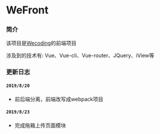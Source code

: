 # WeFront

### 简介
该项目是[Wecoding](https://github.com/cangwuwuwu/wecoding)的前端项目

涉及到的技术有: Vue、Vue-cli、Vue-router、JQuery、iView等

### 更新日志


#### `2019/8/20` 
* 前后端分离，前端改写成webpack项目

#### `2019/8/23`
* 完成拖箱上传页面模块



